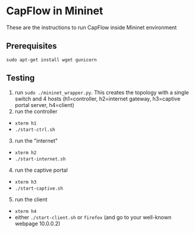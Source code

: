 # CapFlow in Mininet

These are the instructions to run CapFlow inside Mininet environment

## Prerequisites
`sudo apt-get install wget gunicorn`

## Testing

1. run `sudo ./mininet_wrapper.py`. This creates the topology with a single switch and 4 hosts
    (h1=controller, h2=internet gateway, h3=captive portal server, h4=client)
2. run the controller
  * `xterm h1`
  * `./start-ctrl.sh`
3. run the "internet"
  * `xterm h2`
  * `./start-internet.sh`
4. run the captive portal
  * `xterm h3`
  * `./start-captive.sh`
5. run the client
  * `xterm h4`
  * either `./start-client.sh` or `firefox` (and go to your well-known webpage 10.0.0.2)
